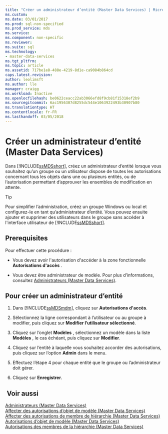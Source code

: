 ```yaml
---
title: "Créer un administrateur d’entité (Master Data Services) | Microsoft Docs"
ms.custom: 
ms.date: 03/01/2017
ms.prod: sql-non-specified
ms.prod_service: mds
ms.service: 
ms.component: non-specific
ms.reviewer: 
ms.suite: sql
ms.technology:
- master-data-services
ms.tgt_pltfrm: 
ms.topic: article
ms.assetid: 717be1e8-488e-4219-8d1e-ca9084b864cd
caps.latest.revision: 
author: leolimsft
ms.author: lle
manager: craigg
ms.workload: Inactive
ms.openlocfilehash: be0622ceacc22ab3066efd8f9cb81f15318ef2b9
ms.sourcegitcommit: 6ac1956307d8255dc544e1063922493b30907b80
ms.translationtype: HT
ms.contentlocale: fr-FR
ms.lasthandoff: 03/05/2018
---
```

# <a name="create-an-entity-administrator-master-data-services"></a>Créer un administrateur d’entité (Master Data Services)
  Dans [!INCLUDE[ssMDSshort](../includes/ssmdsshort-md.md)], créez un administrateur d’entité lorsque vous souhaitez qu’un groupe ou un utilisateur dispose de toutes les autorisations concernant tous les objets dans une ou plusieurs entités, ou de l’autorisation permettant d’approuver les ensembles de modification en attente.  
  
> [!TIP]  
>  Pour simplifier l’administration, créez un groupe Windows ou local et configurez-le en tant qu’administrateur d’entité. Vous pouvez ensuite ajouter et supprimer des utilisateurs dans le groupe sans accéder à l'interface utilisateur de [!INCLUDE[ssMDSshort](../includes/ssmdsshort-md.md)].  
  
## <a name="prerequisites"></a>Prerequisites  
 Pour effectuer cette procédure :  
  
-   Vous devez avoir l'autorisation d'accéder à la zone fonctionnelle **Autorisations d'accès** .  
  
-   Vous devez être administrateur de modèle. Pour plus d’informations, consultez [Administrateurs &#40;Master Data Services&#41;](../master-data-services/administrators-master-data-services.md).  
  
## <a name="to-create-an-entity-administrator"></a>Pour créer un administrateur d’entité  
  
1.  Dans [!INCLUDE[ssMDSmdm](../includes/ssmdsmdm-md.md)], cliquez sur **Autorisations d'accès**.  
  
2.  Sélectionnez la ligne correspondant à l’utilisateur ou au groupe à modifier, puis cliquez sur **Modifier l’utilisateur sélectionné**.  
  
3.  Cliquez sur l’onglet **Modèles** , sélectionnez un modèle dans la liste **Modèles** , le cas échéant, puis cliquez sur **Modifier**.  
  
4.  Cliquez sur l’entité à laquelle vous souhaitez accorder des autorisations, puis cliquez sur l’option **Admin** dans le menu.  
  
5.  Effectuez l’étape 4 pour chaque entité que le groupe ou l’administrateur doit gérer.  
  
6.  Cliquez sur **Enregistrer**.  
  
## <a name="see-also"></a> Voir aussi  
 [Administrateurs &#40;Master Data Services&#41;](../master-data-services/administrators-master-data-services.md)   
 [Affecter des autorisations d’objet de modèle &#40;Master Data Services&#41;](../master-data-services/assign-model-object-permissions-master-data-services.md)   
 [Affecter des autorisations de membre de hiérarchie &#40;Master Data Services&#41;](../master-data-services/assign-hierarchy-member-permissions-master-data-services.md)   
 [Autorisations d’objet de modèle &#40;Master Data Services&#41;](../master-data-services/model-object-permissions-master-data-services.md)   
 [Autorisations des membres de la hiérarchie &#40;Master Data Services&#41;](../master-data-services/hierarchy-member-permissions-master-data-services.md)  
  
  
